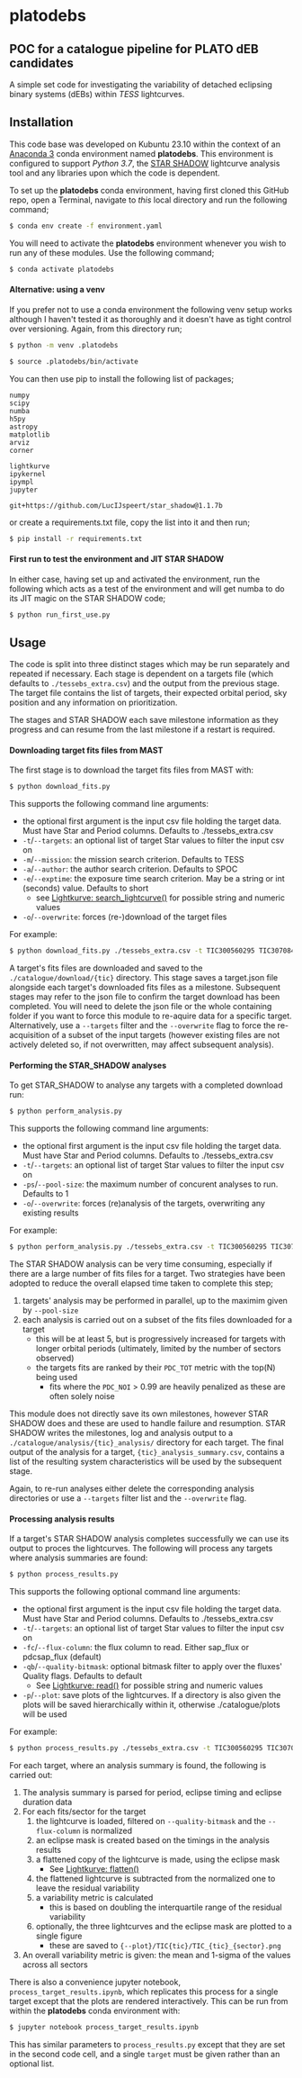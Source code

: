 # platodebs 

## POC for a catalogue pipeline for PLATO dEB candidates

A simple set code for investigating the variability of detached eclipsing
binary systems (dEBs) within _TESS_ lightcurves.

## Installation

This code base was developed on Kubuntu 23.10 within the context of
an [Anaconda 3](https://www.anaconda.com/) conda environment named **platodebs**. 
This environment is configured to support _Python 3.7_, 
the [STAR SHADOW](https://github.com/LucIJspeert/star_shadow) lightcurve analysis
tool and any libraries upon which the code is dependent.

To set up the **platodebs** conda environment, having first cloned this GitHub repo, 
open a Terminal, navigate to _this_ local directory and run the following command;
```sh
$ conda env create -f environment.yaml
```
You will need to activate the **platodebs** environment whenever you wish to
run any of these modules. Use the following command;
```sh
$ conda activate platodebs
```
#### Alternative: using a venv

If you prefer not to use a conda environment the following venv setup works
although I haven't tested it as thoroughly and it doesn't have as tight control
over versioning. Again, from this directory run;
```sh
$ python -m venv .platodebs
```
```sh
$ source .platodebs/bin/activate
```
You can then use pip to install the following list of packages;
```
numpy
scipy
numba
h5py
astropy
matplotlib
arviz
corner

lightkurve
ipykernel
ipympl
jupyter

git+https://github.com/LucIJspeert/star_shadow@1.1.7b
```
or create a requirements.txt file, copy the list into it and then run;
```sh
$ pip install -r requirements.txt
```

#### First run to test the environment and JIT STAR SHADOW

In either case, having set up and activated the environment, run the following
which acts as a test of the environment and will get numba to do its JIT magic
on the STAR SHADOW code;
```sh
$ python run_first_use.py
```

## Usage

The code is split into three distinct stages which may be run separately and repeated if necessary.
Each stage is dependent on a targets file (which defaults to `./tessebs_extra.csv`) and
the output from the previous stage. The target file contains the list of targets, their expected
orbital period, sky position and any information on prioritization.

The stages and STAR SHADOW each save milestone information as they progress and can resume from
the last milestone if a restart is required. 


#### Downloading target fits files from MAST
The first stage is to download the target fits files from MAST with:
```sh
$ python download_fits.py
```

This supports the following command line arguments:
- the optional first argument is the input csv file holding the target data. 
Must have Star and Period columns. Defaults to ./tessebs_extra.csv
- `-t`/`--targets`: an optional list of target Star values to filter the input csv on
- `-m`/`--mission`: the mission search criterion. Defaults to TESS
- `-a`/`--author`: the author search criterion. Defaults to SPOC
- `-e`/`--exptime`: the exposure time search criterion. May be a string or int (seconds)
value. Defaults to short
    - see [Lightkurve: search_lightcurve()](http://docs.lightkurve.org/reference/api/lightkurve.search_lightcurve.html)
    for possible string and numeric values
- `-o`/`--overwrite`: forces (re-)download of the target files

For example:
```sh
$ python download_fits.py ./tessebs_extra.csv -t TIC300560295 TIC307084982 -m TESS -a TESS-SPOC -e 600 -o
```

A target's fits files are downloaded and saved to the `./catalogue/download/{tic}` directory.
This stage saves a target.json file alongside each target's downloaded fits files as a milestone.
Subsequent stages may refer to the json file to confirm the target download has been completed.
You will need to delete the json file or the whole containing folder if you want to force this
module to re-aquire data for a specific target. Alternatively, use a `--targets` filter and
the `--overwrite` flag to force the re-acquisition of a subset of the input targets (however
existing files are not actively deleted so, if not overwritten, may affect subsequent analysis).

#### Performing the STAR_SHADOW analyses
To get STAR_SHADOW to analyse any targets with a completed download run:
```sh
$ python perform_analysis.py
```

This supports the following command line arguments:
- the optional first argument is the input csv file holding the target data. 
Must have Star and Period columns. Defaults to ./tessebs_extra.csv
- `-t`/`--targets`: an optional list of target Star values to filter the input csv on
- `-ps`/`--pool-size`: the maximum number of concurent analyses to run. Defaults to 1
- `-o`/`--overwrite`: forces (re)analysis of the targets, overwriting any existing results

For example:
```sh
$ python perform_analysis.py ./tessebs_extra.csv -t TIC300560295 TIC307084982 -ps 2 -o
```

The STAR SHADOW analysis can be very time consuming, especially if there are a large number
of fits files for a target. Two strategies have been adopted to reduce the overall elapsed
time taken to complete this step;
1. targets' analysis may be performed in parallel, up to the maximim given by `--pool-size`
2. each analysis is carried out on a subset of the fits files downloaded for a target
    - this will be at least 5, but is progressively increased for targets with longer
    orbital periods (ultimately, limited by the number of sectors observed)
    - the targets fits are ranked by their `PDC_TOT` metric with the top(N) being used
        - fits where the `PDC_NOI` > 0.99 are heavily penalized as these are often solely noise

This module does not directly save its own milestones, however STAR SHADOW does and these
are used to handle failure and resumption. STAR SHADOW writes the milestones, log and analysis
output to a `./catalogue/analysis/{tic}_analysis/` directory for each target. The final output
of the analysis for a target, `{tic}_analysis_summary.csv`, contains a list of the resulting
system characteristics will be used by the subsequent stage.

Again, to re-run analyses either delete the corresponding analysis directories or use
a `--targets` filter list and the `--overwrite` flag.

#### Processing analysis results
If a target's STAR SHADOW analysis completes successfully we can use its output to proces
the lightcurves. The following will process any targets where analysis summaries are found:

```sh
$ python process_results.py
```

This supports the following optional command line arguments:
- the optional first argument is the input csv file holding the target data. 
Must have Star and Period columns. Defaults to ./tessebs_extra.csv
- `-t`/`--targets`: an optional list of target Star values to filter the input csv on
- `-fc`/`--flux-column`: the flux column to read. Either sap_flux or pdcsap_flux (default)
- `-qb`/`--quality-bitmask`: optional bitmask filter to apply over the fluxes' Quality flags.
Defaults to default
    - See [Lightkurve: read()](http://docs.lightkurve.org/reference/api/lightkurve.io.read.html)
for possible string and numeric values
- `-p`/`--plot`: save plots of the lightcurves. If a directory is also given the plots
will be saved hierarchically within it, otherwise ./catalogue/plots will be used

For example:
```sh
$ python process_results.py ./tessebs_extra.csv -t TIC300560295 TIC307084982 -fc sap_flux -qb hardest -p
```

For each target, where an analysis summary is found, the following is carried out:
1. The analysis summary is parsed for period, eclipse timing and eclipse duration data
2. For each fits/sector for the target
    1. the lightcurve is loaded, filtered on `--quality-bitmask` and the `--flux-column` is normalized
    2. an eclipse mask is created based on the timings in the analysis results
    3. a flattened copy of the lightcurve is made, using the eclipse mask
        - See [Lightkurve: flatten()](http://docs.lightkurve.org/reference/api/lightkurve.LightCurve.flatten.html)
    4. the flattened lightcurve is subtracted from the normalized one to leave the residual variability
    5. a variability metric is calculated
        - this is based on doubling the interquartile range of the residual variability
    6. optionally, the three lightcurves and the eclipse mask are plotted to a single figure
        - these are saved to `{--plot}/TIC{tic}/TIC_{tic}_{sector}.png`
3. An overall variability metric is given: the mean and 1-sigma of the values across all sectors

There is also a convenience jupyter notebook, `process_target_results.ipynb`, which replicates
this process for a single target except that the plots are rendered interactively. This can be
run from within the **platodebs** conda environment with:
```sh
$ jupyter notebook process_target_results.ipynb
```
This has similar parameters to `process_results.py` except that they are set in the second code cell,
and a single `target` must be given rather than an optional list.
